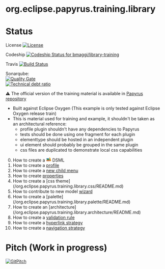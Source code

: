 org.eclipse.papyrus.training.library 
=======================================

# Status

License [![License](https://img.shields.io/badge/license-EPL-blue.svg)](https://www.eclipse.org/legal/epl-v10.html)

Codeship [ ![Codeship Status for bmaggi/library-training](https://codeship.com/projects/93c25b50-55af-0134-4ca0-1e6b697efd61/status?branch=master)](https://codeship.com/projects/172132)

Travis [![Build Status](https://travis-ci.org/bmaggi/library-training.svg?branch=master)](https://travis-ci.org/bmaggi/library-training)

Sonarqube:  
[![Quality Gate](https://sonarqube.com/api/badges/gate?key=org.eclipse.papyrus.training:org.eclipse.papyrus.training)](https://sonarqube.com/dashboard/index/org.eclipse.papyrus.training:org.eclipse.papyrus.training)  
[![Technical debt ratio](https://sonarqube.com/api/badges/measure?key=org.eclipse.papyrus.training:org.eclipse.papyrus.training&metric=sqale_debt_ratio)](https://sonarqube.com/dashboard/index/org.eclipse.papyrus.training:org.eclipse.papyrus.training)  

:warning: 
The official version of the training material is available in [Papyrus repository](https://git.eclipse.org/c/papyrus/org.eclipse.papyrus.git/tree/examples/library?h=streams/3.0-maintenance)
 - Built against Eclipse Oxygen (This example is only tested against Eclipse Oxygen release train)
 - This is material used for training and example, it shouldn't be taken as an architectural reference:
	- profile plugin shouldn't have any dependencies to Papyrus
	- tests should be done using one fragment for each plugin
	- elementtype should be hosted in an independent plugin
	- ui element should probably be grouped in the same plugin
	- css files are duplicated to demonstrate local css capabilities

0. How to create a ![Libraryergt Gif][LibraryLogo] DSML 
1. How to create a [profile](/org.eclipse.papyrus.training.library.profile/README.md) 
2. How to create a [new child menu](/org.eclipse.papyrus.training.library.newchild/README.md)
3. How to create [properties](/org.eclipse.papyrus.training.library.properties/README.md)
4. How to create a [css theme] (/org.eclipse.papyrus.training.library.css/README.md)
5. How to contribute to new model [wizard](/org.eclipse.papyrus.training.library.wizard/README.md)
6. How to create a [palette] (/org.eclipse.papyrus.training.library.palette/README.md)
7. How to create an [architecture] (/org.eclipse.papyrus.training.library.architecture/README.md)
8. How to create a [validation rule](/org.eclipse.papyrus.training.library.validation/README.md) 
9. How to create a [hyperlink strategy](/org.eclipse.papyrus.training.library.hyperlink/README.md) 
10. How to create a [navigation strategy](/org.eclipse.papyrus.training.library.navigation/README.md) 
 
# Pitch (Work in progress)
[![GitPitch](https://gitpitch.com/assets/badge.svg)](https://gitpitch.com/bmaggi/library-training)


[LibraryLogo]: /org.eclipse.papyrus.training.library.profile/icons/library.gif?raw=true "Library training logo"
